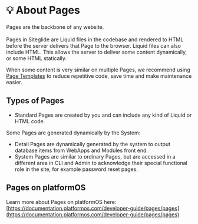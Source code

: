 # 💡 About Pages

Pages are the backbone of any website.\
\
Pages in Siteglide are Liquid files in the codebase and rendered to HTML before the server delivers that Page to the browser. Liquid files can also include HTML. This allows the server to deliver some content dynamically, or some HTML statically.

When some content is very similar on multiple Pages, we recommend using [Page Templates](page-templates.md) to reduce repetitive code, save time and make maintenance easier.

## Types of Pages

* Standard Pages are created by you and can include any kind of Liquid or HTML code.

Some Pages are generated dynamically by the System:

* Detail Pages are dynamically generated by the system to output database items from WebApps and Modules front end.
* System Pages are similar to ordinary Pages, but are accessed in a different area in CLI and Admin to acknowledge their special functional role in the site, for example password reset pages.

## Pages on platformOS

Learn more about Pages on platformOS here: [https://documentation.platformos.com/developer-guide/pages/pages](https://documentation.platformos.com/developer-guide/pages/pages)
